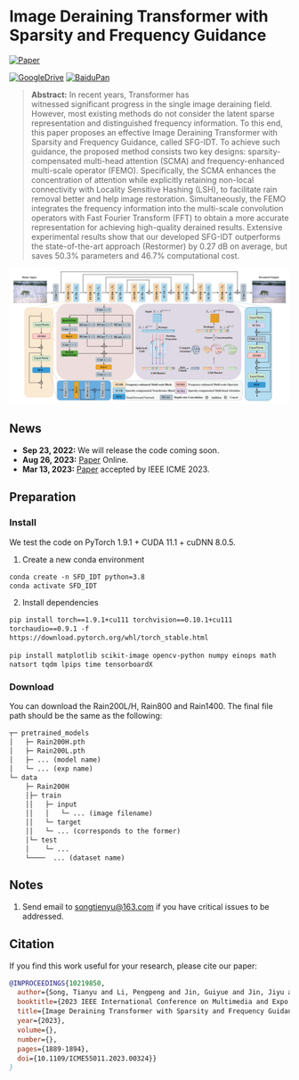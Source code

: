 # Image Deraining Transformer with Sparsity and Frequency Guidance
[![Paper](https://img.shields.io/badge/Paper-IEEE%20ICME-blue)](https://doi.org/10.1109/ICME55011.2023.00324) 

[![GoogleDrive](https://img.shields.io/badge/Data-GoogleDrive-brightgreen)](https://drive.google.com/drive/folders/1KRR_L276nviPT9JFPL9zfBiZVKJO6dM1?usp=drive_link)
[![BaiduPan](https://img.shields.io/badge/Data-BaiduPan-brightgreen)](https://pan.baidu.com/s/1TlgoslD-hIzySDL8l6gekw?pwd=pu2t)

> **Abstract:** 
In recent years, Transformer has witnessed significant progress in the single image deraining field. 
However, most existing methods do not consider the latent sparse representation and distinguished frequency information.
To this end, this paper proposes an effective Image Deraining Transformer with Sparsity and Frequency Guidance, called SFG-IDT.
To achieve such guidance, the proposed method consists two key designs: sparsity-compensated multi-head attention (SCMA) and frequency-enhanced multi-scale operator (FEMO).
Specifically, the SCMA enhances the concentration of attention while explicitly retaining non-local connectivity with Locality Sensitive Hashing (LSH), to facilitate rain removal better and help image restoration.
Simultaneously, the FEMO integrates the frequency information into the multi-scale convolution operators with Fast Fourier Transform (FFT) to obtain a more accurate representation for achieving high-quality derained results.
Extensive experimental results show that our developed SFG-IDT outperforms the state-of-the-art approach (Restormer) by 0.27 dB on average, but saves 50.3% parameters and 46.7% computational cost.

![SFG-IDT](arch.png)

## News
- **Sep 23, 2022:** We will release the code coming soon.
- **Aug 26, 2023:** [Paper](https://doi.org/10.1109/ICME55011.2023.00324) Online. 
- **Mar 13, 2023:** [Paper](https://doi.org/10.1109/ICME55011.2023.00324) accepted by IEEE ICME 2023. 

## Preparation

### Install

We test the code on PyTorch 1.9.1 + CUDA 11.1 + cuDNN 8.0.5.

1. Create a new conda environment
```
conda create -n SFD_IDT python=3.8
conda activate SFD_IDT 
```

2. Install dependencies
```
pip install torch==1.9.1+cu111 torchvision==0.10.1+cu111 torchaudio==0.9.1 -f https://download.pytorch.org/whl/torch_stable.html

pip install matplotlib scikit-image opencv-python numpy einops math natsort tqdm lpips time tensorboardX
```

### Download

You can download the Rain200L/H, Rain800 and Rain1400.
The final file path should be the same as the following:

```
┬─ pretrained_models
│   ├─ Rain200H.pth
│   ├─ Rain200L.pth
│   ├─ ... (model name)
│   └─ ... (exp name)
└─ data
    ├─ Rain200H
    │├─ train
    ││   ├─ input
    ││   │   └─ ... (image filename)
    ││   └─ target
    ││   └─ ... (corresponds to the former)
    │└─ test
    │    └─ ...
    └────  ... (dataset name)
```

## Notes

1. Send email to songtienyu@163.com if you have critical issues to be addressed.


## Citation

If you find this work useful for your research, please cite our paper:

```bibtex
@INPROCEEDINGS{10219850,
  author={Song, Tianyu and Li, Pengpeng and Jin, Guiyue and Jin, Jiyu and Fan, Shumin and Chen, Xiang},
  booktitle={2023 IEEE International Conference on Multimedia and Expo (ICME)}, 
  title={Image Deraining Transformer with Sparsity and Frequency Guidance}, 
  year={2023},
  volume={},
  number={},
  pages={1889-1894},
  doi={10.1109/ICME55011.2023.00324}}
}
```

